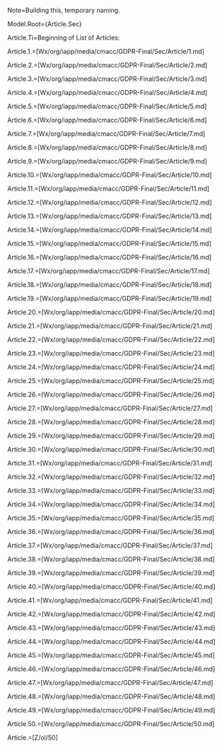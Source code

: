Note=Building this, temporary naming.

Model.Root={Article.Sec}

Article.Ti=Beginning of List of Articles:

Article.1.=[Wx/org/iapp/media/cmacc/GDPR-Final/Sec/Article/1.md]

Article.2.=[Wx/org/iapp/media/cmacc/GDPR-Final/Sec/Article/2.md]

Article.3.=[Wx/org/iapp/media/cmacc/GDPR-Final/Sec/Article/3.md]

Article.4.=[Wx/org/iapp/media/cmacc/GDPR-Final/Sec/Article/4.md]

Article.5.=[Wx/org/iapp/media/cmacc/GDPR-Final/Sec/Article/5.md]

Article.6.=[Wx/org/iapp/media/cmacc/GDPR-Final/Sec/Article/6.md]

Article.7.=[Wx/org/iapp/media/cmacc/GDPR-Final/Sec/Article/7.md]

Article.8.=[Wx/org/iapp/media/cmacc/GDPR-Final/Sec/Article/8.md]

Article.9.=[Wx/org/iapp/media/cmacc/GDPR-Final/Sec/Article/9.md]

Article.10.=[Wx/org/iapp/media/cmacc/GDPR-Final/Sec/Article/10.md]

Article.11.=[Wx/org/iapp/media/cmacc/GDPR-Final/Sec/Article/11.md]

Article.12.=[Wx/org/iapp/media/cmacc/GDPR-Final/Sec/Article/12.md]

Article.13.=[Wx/org/iapp/media/cmacc/GDPR-Final/Sec/Article/13.md]

Article.14.=[Wx/org/iapp/media/cmacc/GDPR-Final/Sec/Article/14.md]

Article.15.=[Wx/org/iapp/media/cmacc/GDPR-Final/Sec/Article/15.md]

Article.16.=[Wx/org/iapp/media/cmacc/GDPR-Final/Sec/Article/16.md]

Article.17.=[Wx/org/iapp/media/cmacc/GDPR-Final/Sec/Article/17.md]

Article.18.=[Wx/org/iapp/media/cmacc/GDPR-Final/Sec/Article/18.md]

Article.19.=[Wx/org/iapp/media/cmacc/GDPR-Final/Sec/Article/19.md]

Article.20.=[Wx/org/iapp/media/cmacc/GDPR-Final/Sec/Article/20.md]

Article.21.=[Wx/org/iapp/media/cmacc/GDPR-Final/Sec/Article/21.md]

Article.22.=[Wx/org/iapp/media/cmacc/GDPR-Final/Sec/Article/22.md]

Article.23.=[Wx/org/iapp/media/cmacc/GDPR-Final/Sec/Article/23.md]

Article.24.=[Wx/org/iapp/media/cmacc/GDPR-Final/Sec/Article/24.md]

Article.25.=[Wx/org/iapp/media/cmacc/GDPR-Final/Sec/Article/25.md]

Article.26.=[Wx/org/iapp/media/cmacc/GDPR-Final/Sec/Article/26.md]

Article.27.=[Wx/org/iapp/media/cmacc/GDPR-Final/Sec/Article/27.md]

Article.28.=[Wx/org/iapp/media/cmacc/GDPR-Final/Sec/Article/28.md]

Article.29.=[Wx/org/iapp/media/cmacc/GDPR-Final/Sec/Article/29.md]

Article.30.=[Wx/org/iapp/media/cmacc/GDPR-Final/Sec/Article/30.md]

Article.31.=[Wx/org/iapp/media/cmacc/GDPR-Final/Sec/Article/31.md]

Article.32.=[Wx/org/iapp/media/cmacc/GDPR-Final/Sec/Article/32.md]

Article.33.=[Wx/org/iapp/media/cmacc/GDPR-Final/Sec/Article/33.md]

Article.34.=[Wx/org/iapp/media/cmacc/GDPR-Final/Sec/Article/34.md]

Article.35.=[Wx/org/iapp/media/cmacc/GDPR-Final/Sec/Article/35.md]

Article.36.=[Wx/org/iapp/media/cmacc/GDPR-Final/Sec/Article/36.md]

Article.37.=[Wx/org/iapp/media/cmacc/GDPR-Final/Sec/Article/37.md]

Article.38.=[Wx/org/iapp/media/cmacc/GDPR-Final/Sec/Article/38.md]

Article.39.=[Wx/org/iapp/media/cmacc/GDPR-Final/Sec/Article/39.md]

Article.40.=[Wx/org/iapp/media/cmacc/GDPR-Final/Sec/Article/40.md]

Article.41.=[Wx/org/iapp/media/cmacc/GDPR-Final/Sec/Article/41.md]

Article.42.=[Wx/org/iapp/media/cmacc/GDPR-Final/Sec/Article/42.md]

Article.43.=[Wx/org/iapp/media/cmacc/GDPR-Final/Sec/Article/43.md]

Article.44.=[Wx/org/iapp/media/cmacc/GDPR-Final/Sec/Article/44.md]

Article.45.=[Wx/org/iapp/media/cmacc/GDPR-Final/Sec/Article/45.md]

Article.46.=[Wx/org/iapp/media/cmacc/GDPR-Final/Sec/Article/46.md]

Article.47.=[Wx/org/iapp/media/cmacc/GDPR-Final/Sec/Article/47.md]

Article.48.=[Wx/org/iapp/media/cmacc/GDPR-Final/Sec/Article/48.md]

Article.49.=[Wx/org/iapp/media/cmacc/GDPR-Final/Sec/Article/49.md]

Article.50.=[Wx/org/iapp/media/cmacc/GDPR-Final/Sec/Article/50.md]

Article.=[Z/ol/50]